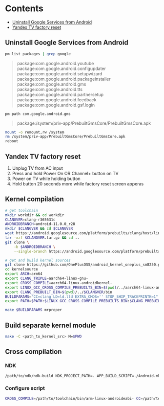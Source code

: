 # Contents
- [Uninstall Google Services from Android](#uninstall-google-services-from-android)
- [Yandex TV factory reset](#yandex-tv-factory-reset)


## Uninstall Google Services from Android
```bash
pm list packages | grep google
```
> package:com.google.android.youtube  
> package:com.google.android.configupdater  
> package:com.google.android.setupwizard  
> package:com.google.android.packageinstaller  
> package:com.google.android.gms  
> package:com.google.android.tts  
> package:com.google.android.partnersetup  
> package:com.google.android.feedback  
> package:com.google.android.gsf.login  
```bash
pm path com.google.android.gms
```
> package:/system/priv-app/PrebuiltGmsCore/PrebuiltGmsCore.apk  
```bash
mount -o remount,rw /system
rm /system/priv-app/PrebuiltGmsCore/PrebuiltGmsCore.apk
reboot
```

## Yandex TV factory reset
1. Unplug TV from AC input
2. Press and hold Power On OR Channel+ button on TV
3. Power on TV while holding button
4. Hold button 20 seconds more while factory reset screen apperas


## Kernel compilation

```bash
# get toolchain
mkdir workdir && cd workdir
CLANGVER=clang-r365631c
ANDROIDBRANCH=android-11.0.0_r28
mkdir $CLANGVER && cd $CLANGVER
wget https://android.googlesource.com/platform/prebuilts/clang/host/linux-x86/+archive/$ANDROIDBRANCH/$CLANGVER.tar.gz
tar -xzf $CLANGVER.tar.gz && cd ..
git clone \
    -b $ANDROIDBRANCH \
    --single-branch https://android.googlesource.com/platform/prebuilts/gcc/linux-x86/aarch64/aarch64-linux-android-4.9

# get and build kernel sources
git clone https://github.com/OnePlusOSS/android_kernel_oneplus_sm8250.git kernelsource
cd kernelsource
export ARCH=arm64
export CLANG_TRIPLE=aarch64-linux-gnu-
export CROSS_COMPILE=aarch64-linux-androidkernel-
export LINUX_GCC_CROSS_COMPILE_PREBUILTS_BIN=$(pwd)/../aarch64-linux-android-4.9/bin
export CLANG_PREBUILT_BIN=$(pwd)/../$CLANGVER/bin
BUILDPARAMS="CC=clang LD=ld.lld EXTRA_CMDS='' STOP_SHIP_TRACEPRINTK=1"
export PATH=$PATH:$LINUX_GCC_CROSS_COMPILE_PREBUILTS_BIN:$CLANG_PREBUILT_BIN

make $BUILDPARAMS mrproper
```

## Build separate kernel module
```bash
make -C <path_to_kernel_src> M=$PWD
```

## Cross compilation
### NDK
```bash
/path/to/ndk/ndk-build NDK_PROJECT_PATH=. APP_BUILD_SCRIPT=./Android.mk APP_PLATFORM=android-16
```
### Configure script
```bash
CROSS_COMPILE=/path/to/toolchain/bin/arm-linux-androideabi- CC=/path/to/toolchain/bin/arm-linux-androideabi-clang ./configure --host=aarch64-linux-android- 
```
